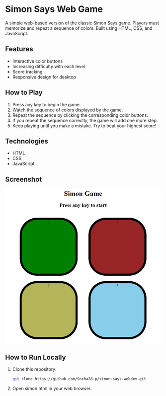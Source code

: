 # Simon Says Web Game

A simple web-based version of the classic Simon Says game. Players must memorize and repeat a sequence of colors. Built using HTML, CSS, and JavaScript.

## Features
- Interactive color buttons
- Increasing difficulty with each level
- Score tracking
- Responsive design for desktop

## How to Play
1. Press any key to begin the game.
2. Watch the sequence of colors displayed by the game.
3. Repeat the sequence by clicking the corresponding color buttons.
4. If you repeat the sequence correctly, the game will add one more step.
5. Keep playing until you make a mistake. Try to beat your highest score!

## Technologies
- HTML
- CSS
- JavaScript

## Screenshot
![Simon Says Screenshot](screenshot.png)

## How to Run Locally
1. Clone this repository:  
   ```bash
   git clone https://github.com/Sneha28-p/simon-says-webdev.git
2. Open simon.html in your web browser.

